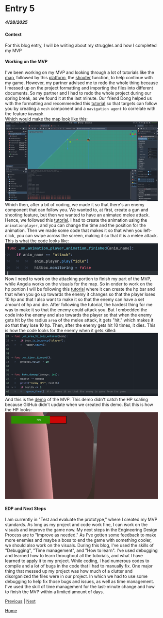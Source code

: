 # Entry 5
##### 4/28/2025

#### Context
For this blog entry, I will be writing about my struggles and how I completed my MVP
#### Working on the MVP
I've been working on my MVP and looking through a lot of tutorials like the [map](https://www.youtube.com/watch?v=JxbnStn-BIY&ab_channel=LegionGames), followed by this [platform](https://www.kenney.nl/assets/platformer-kit), the [shooter](https://www.youtube.com/watch?v=OdWa6r1yI4U&ab_channel=GameStick) function, to help continue with my game. However, my partner advised me to redo the whole thing because I messed up on the project formatting and importing the files into different documents. So my partner and I had to redo the whole project during our spring break, as we found it at the last minute. Our friend Dong helped us with the formatting and recommended this [tutorial](https://www.youtube.com/watch?v=-juhGgA076E&ab_channel=DevLogLogan) so that targets can follow you by creating a `mesh` component and a `navigation agent` to correlate with the feature `Navmesh`.  
Which would make the map look like this:   
![image](https://github.com/shellyw8542/apcsa-freedom-project/blob/main/Screenshot%202025-04-27%20013115.png)  
Which then, after a bit of coding, we made it so that there's an enemy component that can follow you. We wanted to, at first, create a gun and shooting feature, but then we wanted to have an animated melee attack. Hence, we followed this [tutorial](https://www.youtube.com/watch?v=qMBJaVL-vKc&ab_channel=DevLogLogan). I had to create the animation using the `animationplayer`, and you can change the time and the position for the animation. Then we made some code that makes it so that when you left-click, you can swipe across the screen, making it so that it is a melee attack.   
This is what the code looks like:  
![image](https://github.com/shellyw8542/apcsa-freedom-project/blob/main/Screenshot%202025-04-27%20012747.png)  
Now I need to work on the attacking portion to finish my part of the MVP, while Angela works on the visuals for the map. So in onder to work on the hp portion I will be following this [tutorial](https://www.youtube.com/watch?v=VZ6GGl_f0hs&ab_channel=GameStick) where it can create the hp bar and that when you go up towards the enemy it changes so that the player loses 10 hp and that I also want to make it so that the enemy can have a set amount of hp and die. After following the tutorial, the hardest thing for me was to make it so that the enemy could attack you. But I embedded the code into the enemy and also towards the player so that when the enemy gets hit by the radius `area` of the melee attack, it gets "hit," which makes it so that they lose 10 hp. Then, after the enemy gets hit 10 times, it dies. This is how the code looks for the enemy when it gets killed:  
![image](https://github.com/shellyw8542/apcsa-freedom-project/blob/main/Screenshot%202025-04-27%20012941.png)  
And this is the [demo](https://acoolhappy.itch.io/freedom-project?authuser=1) of the MVP. This demo didn't catch the HP scaling because GitHub didn't update when we created this demo. But this is how the HP looks:  
![image](https://github.com/shellyw8542/apcsa-freedom-project/blob/main/Screenshot%202025-04-27%20013213.png)  
#### EDP and Next Steps
I am currently in "Test and evaluate the prototype," where I created my MVP standards. As long as my project and code work fine, I can work on the visuals and improve the game now. My next steps in the Engineering Design Process are to "Improve as needed." As I've gotten some feedback to make more enemies and maybe a boss to end the game with something cooler, we should also work on the visuals. During this blog, I've used the skills of "Debugging", "Time management", and "How to learn". I've used debugging and learned how to learn throughout all the tutorials, and what I have learned to apply it to my project. While coding, I had numerous codes to compile and a lot of bugs in the code that I had to manually fix. One major thing that messed up my project was how much of a clutter and disorganized the files were in our project. In which we had to use some debugging to help fix those bugs and issues, as well as time management. I've used the skill of time management for the last-minute change and how to finish the MVP within a limited amount of days.   

[Previous](entry04.md) | [Next](entry06.md)
 
[Home](../README.md)
